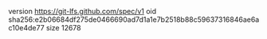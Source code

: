 version https://git-lfs.github.com/spec/v1
oid sha256:e2b06684df275de0466690ad7d1a1e7b2518b88c59637316846ae6ac10e4de77
size 12678
